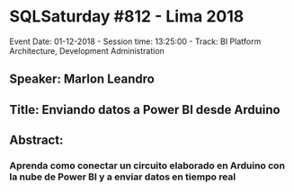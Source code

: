 # SQLSaturday #812 - Lima 2018
Event Date: 01-12-2018 - Session time: 13:25:00 - Track: BI Platform Architecture, Development  Administration
## Speaker: Marlon Leandro
## Title: Enviando datos a Power BI desde Arduino
## Abstract:
### Aprenda como conectar un circuito elaborado en Arduino con la nube de Power BI y a enviar datos en tiempo real
